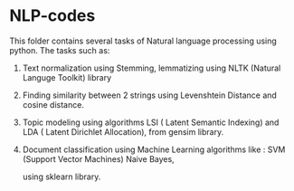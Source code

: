 # NLP-codes

This folder contains several tasks of Natural language processing using python. The tasks such as:
1. Text normalization using Stemming, lemmatizing using NLTK (Natural Languge Toolkit) library
2. Finding similarity between 2 strings using Levenshtein Distance and cosine distance.
3. Topic modeling using algorithms LSI ( Latent Semantic Indexing) and LDA ( Latent Dirichlet Allocation), from gensim library.
4. Document classification using Machine Learning algorithms like : 
   SVM (Support Vector Machines)
   Naive Bayes,
   
   using sklearn library.

